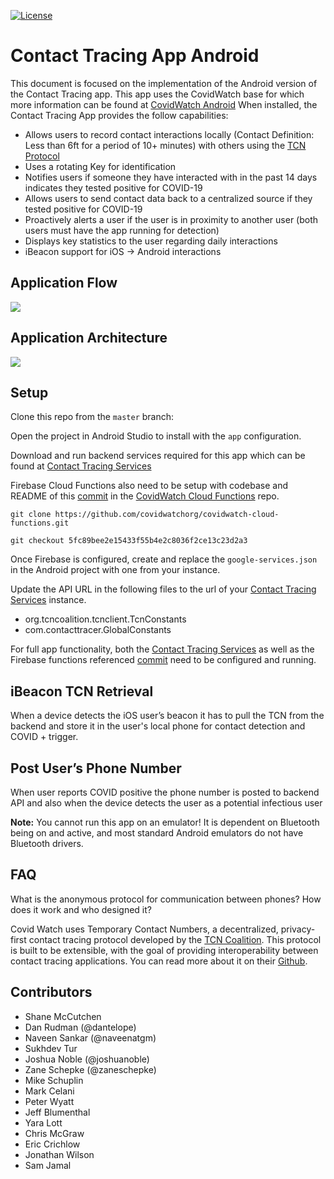 [![License](https://img.shields.io/badge/License-Apache%202.0-blue.svg)](https://opensource.org/licenses/Apache-2.0)

# Contact Tracing App Android 

This document is focused on the implementation of the Android version of the Contact Tracing app. This app uses the CovidWatch base for which more information can be found at [CovidWatch Android](https://github.com/covidwatchorg/covidwatch-android-tcn)  When installed, the Contact Tracing App provides the follow capabilities:

- Allows users to record contact interactions locally (Contact Definition: Less than 6ft for a period of 10+ minutes) with others using the [TCN Protocol](https://github.com/TCNCoalition/tcn-client-android)
- Uses a rotating Key for identification
- Notifies users if someone they have interacted with in the past 14 days indicates they tested positive for COVID-19
- Allows users to send contact data back to a centralized source if they tested positive for COVID-19
- Proactively alerts a user if the user is in proximity to another user (both users must have the app running for detection)
- Displays key statistics to the user regarding daily interactions
- iBeacon support for iOS -> Android interactions

## Application Flow

![](./media/application-flow.PNG)

## Application Architecture

![](./media/application-arch.PNG)

## Setup

Clone this repo from the `master` branch:

Open the project in Android Studio to install with the `app` configuration. 

Download and run backend services required for this app which can be found at [Contact Tracing Services](https://github.com/generalmotors/contact-tracing-mobile-app-backend)

Firebase Cloud Functions also need to be setup with codebase and README of this [commit](https://github.com/covidwatchorg/covidwatch-cloud-functions/commit/5fc89bee2e15433f55b4e2c8036f2ce13c23d2a3) in the [CovidWatch Cloud Functions](https://github.com/covidwatchorg/covidwatch-cloud-functions) repo. 

```
git clone https://github.com/covidwatchorg/covidwatch-cloud-functions.git
```
```
git checkout 5fc89bee2e15433f55b4e2c8036f2ce13c23d2a3 
```

Once Firebase is configured, create and replace the `google-services.json` in the Android project with one from your instance. 

Update the API URL in the following files to the url of your [Contact Tracing Services](https://github.com/generalmotors/contact-tracing-mobile-app-backend) instance.

- org.tcncoalition.tcnclient.TcnConstants
- com.contacttracer.GlobalConstants

 For full app functionality, both the [Contact Tracing Services](https://github.com/generalmotors/contact-tracing-mobile-app-backend) as well as the Firebase functions referenced [commit](https://github.com/covidwatchorg/covidwatch-cloud-functions/commit/5fc89bee2e15433f55b4e2c8036f2ce13c23d2a3) need to be configured and running.

## iBeacon TCN Retrieval

When a device detects the iOS user’s beacon it has to pull the TCN from the backend and store it in the user's local phone for contact detection and COVID + trigger.

## Post User’s Phone Number

When user reports COVID positive the phone number is posted to backend API and also when the device detects the user as a potential infectious user

**Note:** You cannot run this app on an emulator! It is dependent on Bluetooth being on and active, and most standard Android emulators do not have Bluetooth drivers.

## FAQ

What is the anonymous protocol for communication between phones? How does it work and who designed it?

Covid Watch uses Temporary Contact Numbers, a decentralized, privacy-first contact tracing protocol developed by the [TCN Coalition](https://tcn-coalition.org/). This protocol is built to be extensible, with the goal of providing interoperability between contact tracing applications. You can read more about it on their [Github](https://github.com/TCNCoalition/TCN).

## Contributors

- Shane McCutchen
- Dan Rudman (@dantelope)
- Naveen Sankar (@naveenatgm)
- Sukhdev Tur 
- Joshua Noble (@joshuanoble)
- Zane Schepke (@zaneschepke)
- Mike Schuplin 
- Mark Celani
- Peter Wyatt
- Jeff Blumenthal
- Yara Lott
- Chris McGraw
- Eric Crichlow
- Jonathan Wilson
- Sam Jamal
